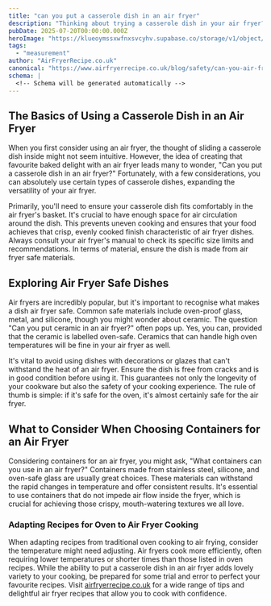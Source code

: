 ```yaml
---
title: "can you put a casserole dish in an air fryer"
description: "Thinking about trying a casserole dish in your air fryer? We've got you covered. Learn which materials are suitable, and get tips for air fryer safe dishes."
pubDate: 2025-07-20T00:00:00.000Z
heroImage: "https://klueoymssxwfnxsvcyhv.supabase.co/storage/v1/object/public/Shmucket/can-you-put-a-casserole-dish-in-an-air-fryer.png"
tags:
  - "measurement"
author: "AirFryerRecipe.co.uk"
canonical: "https://www.airfryerrecipe.co.uk/blog/safety/can-you-air-fry-it/can-you-put-a-casserole-dish-in-an-air-fryer"
schema: |
  <!-- Schema will be generated automatically -->
---
```


<h2 id="">The Basics of Using a Casserole Dish in an Air Fryer</h2><p id="">When you first consider using an air fryer, the thought of sliding a casserole dish inside might not seem intuitive. However, the idea of creating that favourite baked delight with an air fryer leads many to wonder, "Can you put a casserole dish in an air fryer?" Fortunately, with a few considerations, you can absolutely use certain types of casserole dishes, expanding the versatility of your air fryer.</p><p id="">Primarily, you'll need to ensure your casserole dish fits comfortably in the air fryer's basket. It's crucial to have enough space for air circulation around the dish. This prevents uneven cooking and ensures that your food achieves that crisp, evenly cooked finish characteristic of air fryer dishes. Always consult your air fryer's manual to check its specific size limits and recommendations. In terms of material, ensure the dish is made from air fryer safe materials.</p><h2 id="">Exploring Air Fryer Safe Dishes</h2><p id="">Air fryers are incredibly popular, but it's important to recognise what makes a dish air fryer safe. Common safe materials include oven-proof glass, metal, and silicone, though you might wonder about ceramic. The question "Can you put ceramic in an air fryer?" often pops up. Yes, you can, provided that the ceramic is labelled oven-safe. Ceramics that can handle high oven temperatures will be fine in your air fryer as well.</p><p id="">It's vital to avoid using dishes with decorations or glazes that can't withstand the heat of an air fryer. Ensure the dish is free from cracks and is in good condition before using it. This guarantees not only the longevity of your cookware but also the safety of your cooking experience. The rule of thumb is simple: if it's safe for the oven, it's almost certainly safe for the air fryer.</p><h2 id="">What to Consider When Choosing Containers for an Air Fryer</h2><p id="">Considering containers for an air fryer, you might ask, "What containers can you use in an air fryer?" Containers made from stainless steel, silicone, and oven-safe glass are usually great choices. These materials can withstand the rapid changes in temperature and offer consistent results. It's essential to use containers that do not impede air flow inside the fryer, which is crucial for achieving those crispy, mouth-watering textures we all love.</p><h3 id="">Adapting Recipes for Oven to Air Fryer Cooking</h3><p id="">When adapting recipes from traditional oven cooking to air frying, consider the temperature might need adjusting. Air fryers cook more efficiently, often requiring lower temperatures or shorter times than those listed in oven recipes. While the ability to put a casserole dish in an air fryer adds lovely variety to your cooking, be prepared for some trial and error to perfect your favourite recipes. Visit <a href="https://www.airfryerrecipe.co.uk/" id="">airfryerrecipe.co.uk</a> for a wide range of tips and delightful air fryer recipes that allow you to cook with confidence.</p>
